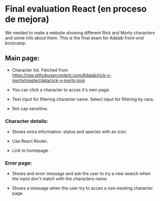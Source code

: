 # Final evaluation React (en proceso de mejora)

We needed to make a website showing different Rick and Morty characters and some info about them.
This is the final exam for Adalab front-end bootcamp.

## Main page:
* Character list. Fetched from https://raw.githubusercontent.com/Adalab/rick-y-morty/master/data/rick-y-morty.json

* You can click a character to acces it's own page.

* Text input for filtering character name. Select input for filtering by race.

* Not cap sensitive.

### Character details:

* Shows extra information: status and species with an icon.

* Use React Router.

* Link to homepage.

### Error page:

* Shows and error message and ask the user to try a new search when the input don't match with the characters name.

* Shows a message when the user try to acces a non-existing character page.

